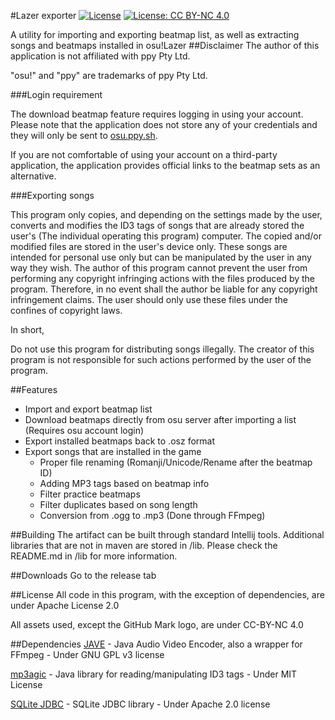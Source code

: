 #Lazer exporter
[![License](https://img.shields.io/badge/License-Apache%202.0-blue.svg)](https://opensource.org/licenses/Apache-2.0)
[![License: CC BY-NC 4.0](https://img.shields.io/badge/License-CC%20BY--NC%204.0-lightgrey.svg)](https://creativecommons.org/licenses/by-nc/4.0/)

A utility for importing and exporting beatmap list, as well as extracting songs and beatmaps installed in osu!Lazer
##Disclaimer
The author of this application is not affiliated with ppy Pty Ltd.

"osu!" and "ppy" are trademarks of ppy Pty Ltd.

###Login requirement

The download beatmap feature requires logging in using your account. Please note that the application does not store any of your credentials and they will only be sent to [osu.ppy.sh](https://osu.ppy.sh).

If you are not comfortable of using your account on a third-party application, the application provides official links to the beatmap sets as an alternative.

###Exporting songs

This program only copies, and depending on the settings made by the user, converts and modifies the ID3 tags of songs that are already stored the user's (The individual operating this program) computer. The copied and/or modified files are stored in the user's device only. These songs are intended for personal use only but can be manipulated by the user in any way they wish. The author of this program cannot prevent the user from performing any copyright infringing actions with the files produced by the program. Therefore, in no event shall the author be liable for any copyright infringement claims. The user should only use these files under the confines of copyright laws.

In short,

Do not use this program for distributing songs illegally. The creator of this program is not responsible for such actions performed by the user of the program.

##Features
* Import and export beatmap list
* Download beatmaps directly from osu server after importing a list (Requires osu account login)
* Export installed beatmaps back to .osz format
* Export songs that are installed in the game
    * Proper file renaming (Romanji/Unicode/Rename after the beatmap ID)
    * Adding MP3 tags based on beatmap info
    * Filter practice beatmaps
    * Filter duplicates based on song length
    * Conversion from .ogg to .mp3 (Done through FFmpeg)
    
##Building
The artifact can be built through standard Intellij tools. Additional libraries that are not in maven are stored in /lib. Please check the README.md in /lib for more information.

##Downloads
Go to the release tab

##License
All code in this program, with the exception of dependencies, are under Apache License 2.0

All assets used, except the GitHub Mark logo, are under CC-BY-NC 4.0

##Dependencies
[JAVE](http://www.sauronsoftware.it/projects/jave/index.php) - Java Audio Video Encoder, also a wrapper for FFmpeg - Under GNU GPL v3 license

[mp3agic](https://github.com/mpatric/mp3agic) - Java library for reading/manipulating ID3 tags - Under MIT License

[SQLite JDBC](https://xerial.org/) - SQLite JDBC library - Under Apache 2.0 license